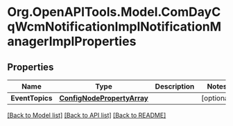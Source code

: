 # Org.OpenAPITools.Model.ComDayCqWcmNotificationImplNotificationManagerImplProperties
## Properties

Name | Type | Description | Notes
------------ | ------------- | ------------- | -------------
**EventTopics** | [**ConfigNodePropertyArray**](ConfigNodePropertyArray.md) |  | [optional] 

[[Back to Model list]](../README.md#documentation-for-models) [[Back to API list]](../README.md#documentation-for-api-endpoints) [[Back to README]](../README.md)

